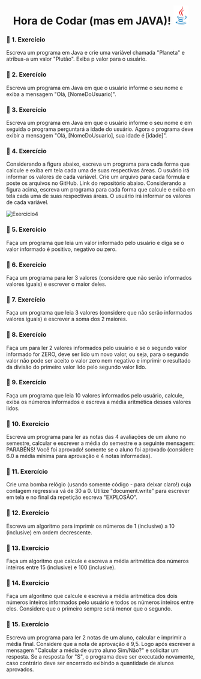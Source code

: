 <h1  align="center"> Hora de Codar (mas em JAVA)!  <img alt="Fabiola-React" height="50" width="40" src="https://raw.githubusercontent.com/devicons/devicon/master/icons/java/java-original.svg"></h1>

### 📝 1. Exercício
 Escreva um programa em Java e crie uma variável chamada "Planeta" e atribua-a um valor "Plutão". Exiba p valor para o usuário.

### 📝 2. Exercício
Escreva um programa em Java em que o usuário informe o seu nome e exiba a mensagem "Olá, [NomeDoUsuario]".

### 📝 3. Exercício 
 Escreva um programa em Java em que o usuário informe o seu nome e em seguida o programa perguntará a idade do usuário. Agora o programa deve exibir a mensagem "Olá, [NomeDoUsuario], sua idade é [idade]".

 ### 📝 4. Exercício
 Considerando a figura abaixo, escreva um programa para cada forma que calcule e exiba em tela cada uma de suas respectivas áreas. O usuário irá informar os valores de cada variável. Crie um arquivo para cada fórmula e poste os  arquivos no GitHub. Link do repositório abaixo. Considerando a figura acima, escreva um programa para cada forma que calcule e exiba em tela cada uma de suas respectivas áreas. O usuário irá informar os valores de cada variável.

![Exercicio4](https://user-images.githubusercontent.com/110692074/200823780-5bf220db-e2ca-488b-b440-e6ef67cf8a3b.png)


 ### 📝 5. Exercício
 Faça um programa que leia um valor informado pelo usuário e diga se o valor informado é positivo, negativo ou zero.

  ### 📝 6. Exercício
Faça um programa para ler 3 valores (considere que não serão informados valores iguais) e escrever o maior deles.

 ### 📝 7. Exercício
 Faça um programa que leia  3 valores (considere que não serão informados valores iguais) e escrever a soma dos 2 maiores. 

  ### 📝 8. Exercício
  Faça um para ler 2 valores informados pelo usuário e se o segundo valor informado for ZERO, deve ser lido um novo valor, ou seja, para o segundo valor não pode ser aceito o valor zero nem negativo e imprimir o resultado da divisão do primeiro valor lido pelo segundo valor lido. 
  
  ### 📝 9. Exercício
  Faça um programa que leia 10 valores informados pelo usuário, calcule, exiba os números informados e escreva a média aritmética desses valores lidos.
  
  ### 📝 10. Exercício
  Escreva um programa para ler as notas das 4 avaliações de um aluno no semestre, calcular e escrever a média do semestre e a seguinte mensagem: PARABÉNS! Você foi aprovado! somente se o aluno foi aprovado (considere 6.0 a média mínima para aprovação e 4 notas informadas).
  
   ### 📝 11. Exercício
  Crie uma bomba relógio (usando somente código - para deixar claro!) cuja contagem regressiva vá de 30 a 0. Utilize "document.write" para escrever em tela e no final da repetição escreva "EXPLOSÃO".
  
   ### 📝 12. Exercício
Escreva um algoritmo para imprimir os números de 1 (inclusive) a 10 (inclusive) em ordem decrescente.

 ### 📝 13. Exercício
  Faça um algoritmo que calcule e escreva a média aritmética dos números inteiros entre 15 (inclusive) e 100 (inclusive).
 
  ### 📝 14. Exercício
  Faça um algoritmo que calcule e escreva a média aritmética dos dois números inteiros informados pelo usuário e todos os números inteiros entre eles. Considere que o primeiro sempre será menor que o segundo.
  
   ### 📝 15. Exercício
   Escreva um programa para ler 2 notas de um aluno, calcular e imprimir a média final. Considere que a nota de aprovação é 9,5. Logo após escrever a mensagem "Calcular a média de outro aluno Sim/Não?" e solicitar um resposta. Se a resposta for "S", o programa deve ser executado novamente, caso contrário deve ser encerrado exibindo a quantidade de alunos aprovados.
